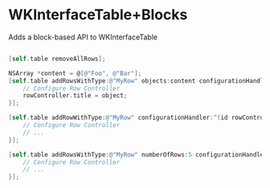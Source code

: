 WKInterfaceTable+Blocks
=======================

Adds a block-based API to WKInterfaceTable 

```objective-c

[self.table removeAllRows];

NSArray *content = @[@"Foo", @"Bar"];
[self.table addRowsWithType:@"MyRow" objects:content configurationHandler:^(DeviceRow *rowController, id object) {
	// Configure Row Controller
	rowController.title = object;
}];

[self.table addRowWithType:@"MyRow" configurationHandler:^(id rowController) {
	// Configure Row Controller
	// ...
}];

[self.table addRowsWithType:@"MyRow" numberOfRows:5 configurationHandler:^(id rowController, NSUInteger index) {
	// Configure Row Controller
	// ...
}];


```
